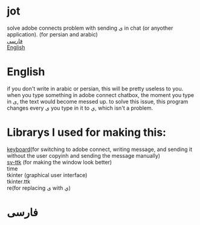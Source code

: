 # jot
solve adobe connects problem with sending ی in chat (or anyother application). (for persian and arabic)<br />
[فارسی](https://github.com/BardiaB8/jot#فارسی)
<br />[English](https://github.com/BardiaB8/jot#English)
# English
if you don't write in arabic or persian, this will be pretty useless to you.
when you type something in adobe connect chatbox, the moment you type in ی, the text would become messed up. to solve this issue, this program changes every ی you type in it to ي, which isn't a problem.
# Librarys I used for making this:
[keyboard](https://github.com/boppreh/keyboard)(for switching to adobe connect, writing message, and sending it without the user copyinh and sending the message manually)<br />
[sv-ttk](https://github.com/rdbende/Sun-Valley-ttk-theme) (for making the window look better)<br />
time<br />
tkinter (graphical user interface)<br />
tkinter.ttk<br />
re(for replacing ی with ي)<br />
# فارسی
